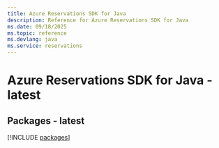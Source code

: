 ```yaml
---
title: Azure Reservations SDK for Java
description: Reference for Azure Reservations SDK for Java
ms.date: 09/18/2025
ms.topic: reference
ms.devlang: java
ms.service: reservations
---
```

# Azure Reservations SDK for Java - latest
## Packages - latest
[!INCLUDE [packages](reservations-index.md)]